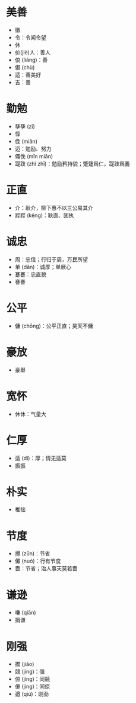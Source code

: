# 美善
* 徽
* 令：令闻令望
* 休
* 价(jiè)人：善人
* 俍 (liáng)：善
* 俶 (chù)
* 适：善美好
* 吉：善
# 勤勉
* 孳孳 (zī)
* 惇
* 俛 (miǎn)
* 迈：勉励、努力
* 僶俛 (mǐn miǎn)
* 踶跂 (zhì zhī)：勉励矜持貌；蹩躠爲仁，踶跂爲義
# 正直
* 介：耿介，柳下惠不以三公易其介
* 踁踁 (kēng)：耿直、固执

# 诚忠
* 周：忠信；行归于周，万民所望
* 单 (dǎn)：诚厚；单厥心
* 蹇蹇：忠直貌
* 謇謇

# 公平
* 傭 (chōng)：公平正直；昊天不傭
# 豪放
* 豪舉
# 宽怀
* 休休：气量大
# 仁厚
* 适 (dí)：厚；情无适莫
* 振振
# 朴实
* 椎拙
# 节度
* 撙 (zǔn)：节省
* 儺 (nuó)：行有节度
* 嗇：节省；治人事天莫若嗇
# 谦逊
* 嗛 (qiān)
* 撝谦
# 刚强
* 撟 (jiǎo)
* 競 (jìng)：强
* 倞 (jìng)：同競
* 傹 (jìng)：同倞
* 遒 (qiú)：刚劲

